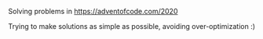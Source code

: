 Solving problems in https://adventofcode.com/2020

Trying to make solutions as simple as possible, avoiding over-optimization :) 